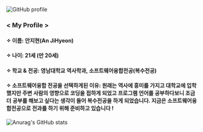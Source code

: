 ![GitHub profile](https://github.com/user-attachments/assets/7ce44cec-eab7-430b-aabc-51b7e5bc0b79)

### < My Profile >
#### ✧ 이름: 안지현(An JiHyeon)
#### ✧ 나이: 21세 (만 20세)
#### ✧ 학교 & 전공: 영남대학교 역사학과, 소프트웨어융합전공(복수전공)
#### ✧ 소프트웨어융합 전공을 선택하게된 이유: 원래는 역사에 흥미를 가지고 대학교에 입학했지만 주변 사람의 영향으로 코딩을 접하게 되었고 프로그램 언어를 공부하다보니 조금 더 공부를 해보고 싶다는 생각이 들어 복수전공을 하게 되었습니다. 지금은 소프트웨어융합전공으로 전과를 하기 위해 준비하고 있습니다 !

![Anurag's GitHub stats](https://github-readme-stats.vercel.app/api?username={jihyeon65}&show_icons=true&theme=radical)
